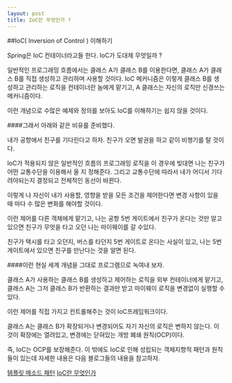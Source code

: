 ```yaml
---
layout: post
title: IoC란 무엇인가 ? 
---
```


##IoC( Inversion of Control ) 이해하기

Spring은 IoC 컨테이너라고들 한다. IoC가 도대체 무엇일까 ?

일반적인 프로그래밍 흐름에서는 클래스 A가 클래스 B를 이용한다면, 클래스 A가 클래스 B를 직접 생성하고 관리하며 사용할 것이다.
IoC 메커니즘은 이렇게 클래스 B를 생성하고 관리하는 로직을 컨테이너란 놈에게 맡기고, A 클래스는 자신의 로직만 신경쓰는 메커니즘이다.

이런 개념으로 수많은 예제와 정의를 보아도 IoC를 이해하기는 쉽지 않을 것이다.

####그래서 아래와 같은 비유를 준비했다.

내가 공항에서 친구를 기다린다고 하자. 친구가 오면 발권을 하고 같이 비행기를 탈 것이다.

IoC가 적용되지 않은 일반적인 흐름의 프로그래밍 로직을 이 경우에 빚대면 나는 친구가 어떤 교통수단을 이용해서 올 지 정해준다. 
그리고 교통수단에 따라서 내가 어디서 기다려야되는지 결정되고 전체적인 동선이 바뀐다.

이렇게 나 자신이 내가 사용할, 영향을 받을 모든 조건을 제어한다면 변경 사항이 있을 때 마다 수 많은 변화를 해야할 것이다.

이런 제어를 다른 객체에게 맡기고, 나는 공항 5번 게이트에서 친구가 온다는 것만 알고있으면 친구가 무엇을 타고 오던 나는 마이웨이를 갈 수있다.

친구가 택시를 타고 오던지, 버스를 타던지 5번 게이트로 온다는 사실이 있고, 나는 5번 게이트에서 있으면 친구를 만난다는 것을 알면 된다.

####이런 현실 세계 개념을 그대로 프로그램으로 녹여내 보자.

클래스 A가 사용하는 클래스 B를 생성하고 제어하는 로직을 외부 컨테이너에게 맡기고, 클래스 A는 그저 클래스 B가 반환하는 결과만 받고 마이웨이 로직을 변경없이 실행할 수 있다.

이런 제어를 직접 가지고 컨트롤해주는 것이 IoC프레임워크이다.

클래스 A는 클래스 B가 확장되거나 변경되어도 자기 자신의 로직은 변하지 않는다.
이것이 확장에는 열려있고, 변경에는 닫혀있는 개방 폐쇄 원칙(OCP)이다.

즉, IoC는 OCP를 보장해준다. 이 밖에도 IoC로 인해 성립되는 객체지향적 패턴과 원칙들이 있는데 자세한 내용은 다음 블로그들의 내용을 참고하자.

[템플릿 메소드 패턴](http://egloos.zum.com/iilii/v/3806897)
[IoC란 무엇인가](http://www.javajigi.net/pages/viewpage.action?pageId=535)